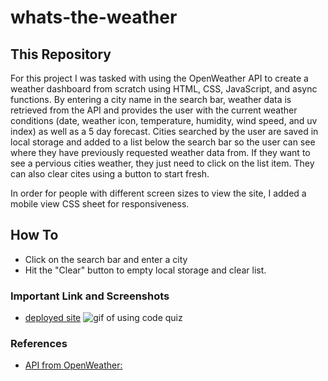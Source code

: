# whats-the-weather

## This Repository

For this project I was tasked with using the OpenWeather API to create a weather dashboard from scratch using HTML, CSS, JavaScript, and async functions. By entering a city name in the search bar, weather data is retrieved from the API and provides the user with the current weather conditions (date, weather icon, temperature, humidity, wind speed, and uv index) as well as a 5 day forecast. Cities searched by the user are saved in local storage and added to a list below the search bar so the user can see where they have previously requested weather data from. If they want to see a pervious cities weather, they just need to click on the list item. They can also clear cites using a button to start fresh.

In order for people with different screen sizes to view the site, I added a mobile view CSS sheet for responsiveness.

## How To
* Click on the search bar and enter a city
* Hit the "Clear" button to empty local storage and clear list.

### Important Link and Screenshots
* [deployed site](https://breyera.github.io/whats-the-weather/)
![gif of using code quiz](assets/imgages/)

### References
* [API from OpenWeather: ](https://openweathermap.org/api)